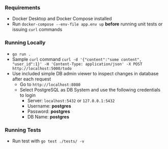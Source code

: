 ### Requirements
- Docker Desktop and Docker Compose installed
- Run `docker-compose --env-file app.env up` **before** running unit tests or issuing `curl` commands

### Running Locally
- `go run .`
- Sample `curl` command `curl -d '{"content":"some content", "user_id":1}' -H 'Content-Type: application/json' -X POST http://localhost:5000/todo`
- Use included simple DB admin viewer to inspect changes in database after each request
  - Go to `http://localhost:8080`
  - Select PostgreSQL as DB System and use the following credentials to login
    - Server: `localhost:5432` or `127.0.0.1:5432`
    - Username: **postgres**
    - Password: **postgres**
    - DB Name: **postgres**
### Running Tests
- Run test with `go test ./tests/ -v`